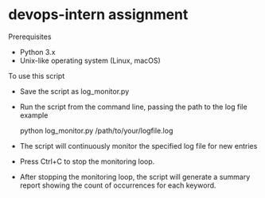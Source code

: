 # devops-intern assignment
Prerequisites
- Python 3.x
- Unix-like operating system (Linux, macOS)

To use this script 
* Save the script as log_monitor.py
* Run the script from the command line, passing the path to the log file example

    python log_monitor.py /path/to/your/logfile.log

* The script will continuously monitor the specified log file for new entries
* Press Ctrl+C to stop the monitoring loop.
* After stopping the monitoring loop, the script will generate a summary report showing the count of occurrences for each keyword.
